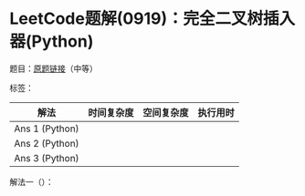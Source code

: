 # LeetCode题解(0919)：完全二叉树插入器(Python)

题目：[原题链接](https://leetcode-cn.com/problems/complete-binary-tree-inserter/)（中等）

标签：

| 解法           | 时间复杂度 | 空间复杂度 | 执行用时 |
| -------------- | ---------- | ---------- | -------- |
| Ans 1 (Python) |            |            |          |
| Ans 2 (Python) |            |            |          |
| Ans 3 (Python) |            |            |          |

解法一（）：

